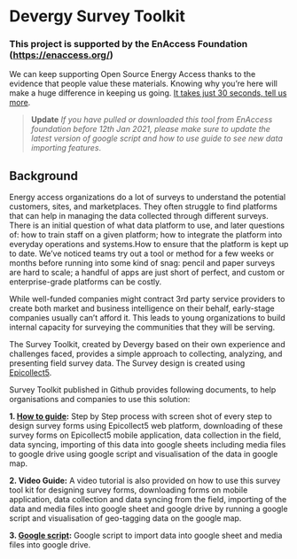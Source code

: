 # Devergy Survey Toolkit
### This project is supported by the EnAccess Foundation (https://enaccess.org/)
We can keep supporting Open Source Energy Access thanks to the evidence that people value these materials. Knowing why you’re here will make a huge difference in keeping us going. [It takes just 30 seconds, tell us more](https://us7.list-manage.com/survey?u=30c9abe0a5c18a9bfc966f2ff&id=6093f36d44).

> **Update**
> *If you have pulled or downloaded this tool from EnAccess foundation before 12th Jan 2021, please make sure to update the latest version of google script and how to use guide to see new data importing features*.

## **Background**
Energy access organizations do a lot of surveys to understand the potential customers, sites, and marketplaces. They often struggle to find platforms that can help in managing the data collected through different surveys. There is an initial question of what data platform to use, and later questions of: how to train staff on a given platform; how to integrate the platform into everyday operations and systems.How to ensure that the platform is kept up to date. We’ve noticed teams try out a tool or method for a few weeks or months before running into some kind of snag: pencil and paper surveys are hard to scale; a handful of apps are just short of perfect, and custom or enterprise-grade platforms can be costly.

While well-funded companies might contract 3rd party service providers to create both market and business intelligence on their behalf, early-stage companies usually can’t afford it. This leads to young organizations to build internal capacity for surveying the communities that they will be serving. 

The Survey Toolkit, created by Devergy based on their own experience and challenges faced, provides a simple approach to collecting, analyzing, and presenting field survey data. The Survey design is created using [Epicollect5](https://five.epicollect.net/).

Survey Toolkit published in Github provides following documents, to help organisations and companies to use this solution:

**1. [How to guide](https://github.com/EnAccess/Survey-Toolkit/tree/main/How%20To%20Guide):** Step by Step process with screen shot of every step to design survey forms using Epicollect5 web platform, downloading of these survey forms on Epicollect5 mobile application, data collection in the field, data syncing, importing of this data into google sheets including media files to google drive using google script and visualisation of the data in google map.

**2. Video Guide:** A video tutorial is also provided on how to use this survey tool kit for designing survey forms, downloading forms on mobile application, data collection and data syncing from the field, importing of the data and media files into google sheet and google drive by running a google script and visualisation of geo-tagging data on the google map.

**3. [Google script](https://github.com/EnAccess/Survey-Toolkit/blob/main/Epicollect_5-Sheets_Integration.gs):** Google script to import data into google sheet and media files into google drive.

